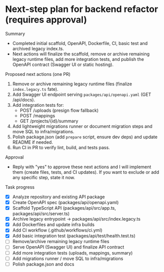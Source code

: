 # Next-step plan for backend refactor (requires approval)

Summary
- Completed initial scaffold, OpenAPI, Dockerfile, CI, basic test and archived legacy index.ts.
- Next actions will finalize the scaffold, remove or archive remaining legacy runtime files, add more integration tests, and publish the OpenAPI contract (Swagger UI or static hosting).

Proposed next actions (one PR)
1. Remove or archive remaining legacy runtime files (finalize `index.legacy.ts` fate).
2. Add Swagger UI endpoint serving `packages/api/openapi.yaml` (GET /api/docs).
3. Add integration tests for:
   - POST /uploads (presign flow fallback)
   - POST /mappings
   - GET /projects/{id}/summary
4. Add lightweight migrations runner or document migration steps and move SQL to infra/migrations.
5. Polish package.json (add `prepare` script, ensure dev deps) and update README if needed.
6. Run CI in PR to verify lint, build, and tests pass.

Approval
- Reply with "yes" to approve these next actions and I will implement them (create files, tests, and CI updates). If you want to exclude or add any specific step, state it now.

Task progress
- [x] Analyze repository and existing API package
- [x] Create OpenAPI spec (packages/api/openapi.yaml)
- [x] Scaffold TypeScript API (packages/api/src/app.ts, packages/api/src/server.ts)
- [x] Archive legacy entrypoint -> packages/api/src/index.legacy.ts
- [x] Add Dockerfiles and update infra builds
- [x] Add CI workflow (.github/workflows/ci.yml)
- [x] Add basic integration test (packages/api/test/health.test.ts)
- [ ] Remove/archive remaining legacy runtime files
- [ ] Serve OpenAPI (Swagger UI) and finalize API contract
- [ ] Add more integration tests (uploads, mappings, summary)
- [ ] Add migrations runner / move SQL to infra/migrations
- [ ] Polish package.json and docs
